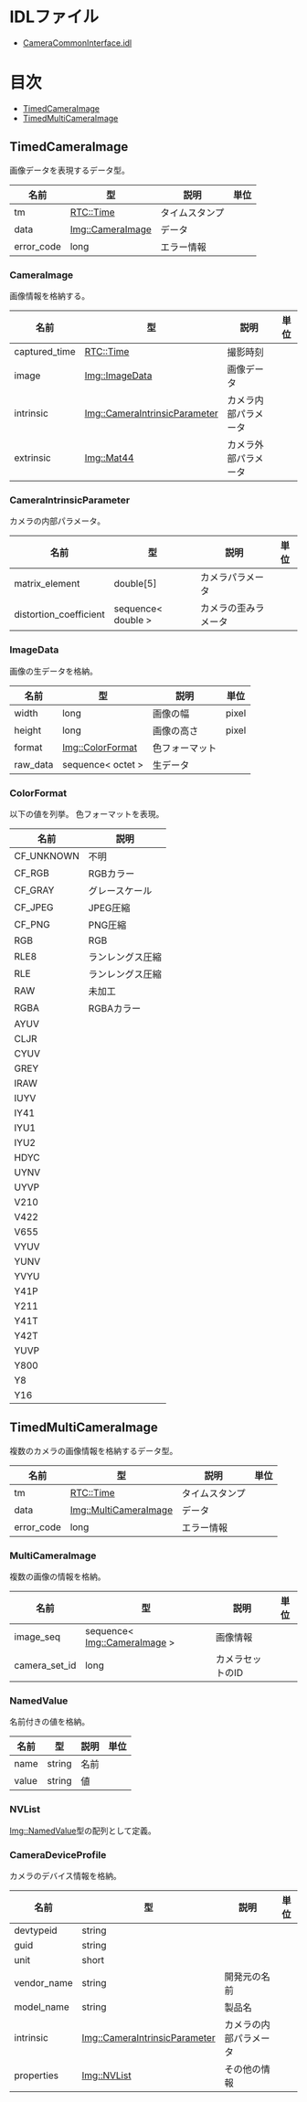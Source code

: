 # IDLファイル

* [CameraCommonInterface.idl](https://github.com/OpenRTM/OpenRTM-aist/blob/master/src/lib/rtm/ext/rtmCamera/CameraCommonInterface.idl)

# 目次

* [TimedCameraImage](#timedcameraimage)
* [TimedMultiCameraImage](#timedmulticameraimage)

## TimedCameraImage

画像データを表現するデータ型。

|名前|型|説明|単位|
|---|---|---|---|
|tm|[RTC::Time](BasicDataTypes#time)|タイムスタンプ||
|data|[Img::CameraImage](#cameraimage)|データ||
|error_code|long|エラー情報||

### CameraImage

画像情報を格納する。

|名前|型|説明|単位|
|---|---|---|---|
|captured_time|[RTC::Time](BasicDataTypes#time)|撮影時刻||
|image|[Img::ImageData](#imagedata)|画像データ||
|intrinsic|[Img::CameraIntrinsicParameter](#CameraIntrinsicParameter)|カメラ内部パラメータ||
|extrinsic|[Img::Mat44](#mat44)|カメラ外部パラメータ||

### CameraIntrinsicParameter

カメラの内部パラメータ。

|名前|型|説明|単位|
|---|---|---|---|
|matrix_element|double[5]|カメラパラメータ||
|distortion_coefficient|sequence< double >|カメラの歪みラメータ||

### ImageData

画像の生データを格納。

|名前|型|説明|単位|
|---|---|---|---|
|width|long|画像の幅|pixel|
|height|long|画像の高さ|pixel|
|format|[Img::ColorFormat](#colorformat)|色フォーマット||
|raw_data|sequence< octet >|生データ||

### ColorFormat

以下の値を列挙。
色フォーマットを表現。

|名前|説明|
|---|---|
|CF_UNKNOWN|不明|
|CF_RGB|RGBカラー|
|CF_GRAY|グレースケール|
|CF_JPEG|JPEG圧縮|
|CF_PNG|PNG圧縮|
|RGB|RGB|
|RLE8|ランレングス圧縮|
|RLE|ランレングス圧縮|
|RAW|未加工|
|RGBA|RGBAカラー|
|AYUV||
|CLJR||
|CYUV||
|GREY||
|IRAW||
|IUYV||
|IY41||
|IYU1||
|IYU2||
|HDYC||
|UYNV||
|UYVP||
|V210||
|V422||
|V655||
|VYUV||
|YUNV||
|YVYU||
|Y41P||
|Y211||
|Y41T||
|Y42T||
|YUVP||
|Y800||
|Y8||
|Y16||

## TimedMultiCameraImage

複数のカメラの画像情報を格納するデータ型。

|名前|型|説明|単位|
|---|---|---|---|
|tm|[RTC::Time](BasicDataTypes#time)|タイムスタンプ||
|data|[Img::MultiCameraImage](#multicameraimage)|データ||
|error_code|long|エラー情報||

### MultiCameraImage

複数の画像の情報を格納。

|名前|型|説明|単位|
|---|---|---|---|
|image_seq|sequence< [Img::CameraImage](#cameraimage) >|画像情報||
|camera_set_id|long|カメラセットのID||

### NamedValue

名前付きの値を格納。

|名前|型|説明|単位|
|---|---|---|---|
|name|string|名前||
|value|string|値||

### NVList

[Img::NamedValue](#namedvalue)型の配列として定義。

### CameraDeviceProfile

カメラのデバイス情報を格納。

|名前|型|説明|単位|
|---|---|---|---|
|devtypeid|string|||
|guid|string|||
|unit|short|||
|vendor_name|string|開発元の名前||
|model_name|string|製品名||
|intrinsic|[Img::CameraIntrinsicParameter](#cameraintrinsicparameter)|カメラの内部パラメータ||
|properties|[Img::NVList](#nvlist)|その他の情報||
